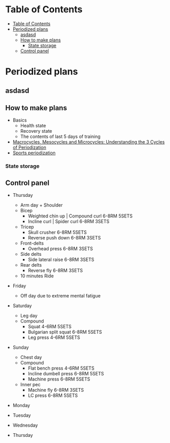 # Table of Contents
- [Table of Contents](#table-of-contents)
- [Periodized plans](#periodized-plans)
  - [asdasd](#asdasd)
  - [How to make plans](#how-to-make-plans)
    - [State storage](#state-storage)
  - [Control panel](#control-panel)

# Periodized plans
## asdasd
## How to make plans
- Basics
  - Health state
  - Recovery state
  - The contents of last 5 days of training
- [Macrocycles, Mesocycles and Microcycles: Understanding the 3 Cycles of Periodization](https://www.trainingpeaks.com/blog/macrocycles-mesocycles-and-microcycles-understanding-the-3-cycles-of-periodization/#:~:text=A%20mesocycle%20refers%20to%20a,usually%20a%20week%20of%20training.)
- [Sports periodization](https://en.wikipedia.org/wiki/Sports_periodization#:~:text=The%20microcycle%20is%20generally%20up,representing%20a%20year%20or%20two.)
### State storage
## Control panel
- Thursday
  - Arm day + Shoulder
  - Bicep
    - Weighted chin up | Compound curl 6-8RM 5SETS
    - Incline curl | Spider curl 6-8RM 3SETS
  - Tricep
    - Skull crusher 6-8RM 5SETS
    - Reverse push down 6-8RM 3SETS
  - Front-delts
    - Overhead press 6-8RM 3SETS
  - Side delts
    - Side lateral raise 6-8RM 3SETS
  - Rear delts
    - Reverse fly 6-8RM 3SETS
  - 10 minutes Ride
- Friday
  - Off day due to extreme mental fatigue
- Saturday
  - Leg day
  - Compound
    - Squat 4-6RM 5SETS
    - Bulgarian split squat 6-8RM 5SETS
    - Leg press 4-6RM 5SETS
- Sunday
  - Chest day
  - Compound
    - Flat bench press 4-6RM 5SETS
    - Incline dumbell press 6-8RM 5SETS
    - Machine press 6-8RM 5SETS
  - Inner pec
    - Machine fly 6-8RM 3SETS
    - LC press 6-8RM 5SETS

- Monday
- Tuesday
- Wednesday
- Thursday
